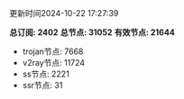 更新时间2024-10-22 17:27:39

**总订阅: 2402**
**总节点: 31052**
**有效节点: 21644**
- trojan节点: 7668
- v2ray节点: 11724
- ss节点: 2221
- ssr节点: 31
